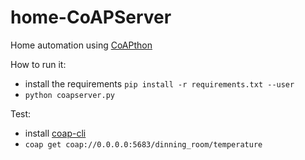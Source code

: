 # home-CoAPServer
Home automation using [CoAPthon](https://github.com/Tanganelli/CoAPthon)


How to run it:

- install the requirements `pip install -r requirements.txt --user`
- `python coapserver.py`

Test:
- install [coap-cli](https://github.com/avency/coap-cli)
- `coap get coap://0.0.0.0:5683/dinning_room/temperature`
